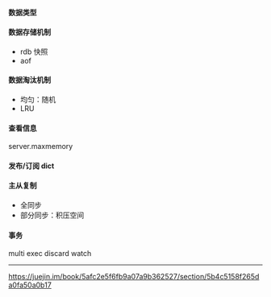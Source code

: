 #### 数据类型

#### 数据存储机制
- rdb 快照
- aof

#### 数据淘汰机制
- 均匀：随机
- LRU

#### 查看信息
server.maxmemory

#### 发布/订阅 dict

#### 主从复制
- 全同步
- 部分同步：积压空间

#### 事务
multi exec discard watch

---
https://juejin.im/book/5afc2e5f6fb9a07a9b362527/section/5b4c5158f265da0fa50a0b17
